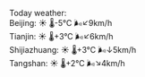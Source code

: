 Today weather:  
Beijing: ☀️   🌡️-5°C 🌬️↙9km/h  
Tianjin: ☀️   🌡️+3°C 🌬️↙6km/h  
Shijiazhuang: ☀️   🌡️+3°C 🌬️↓5km/h  
Tangshan: ☀️   🌡️+2°C 🌬️↘4km/h  
